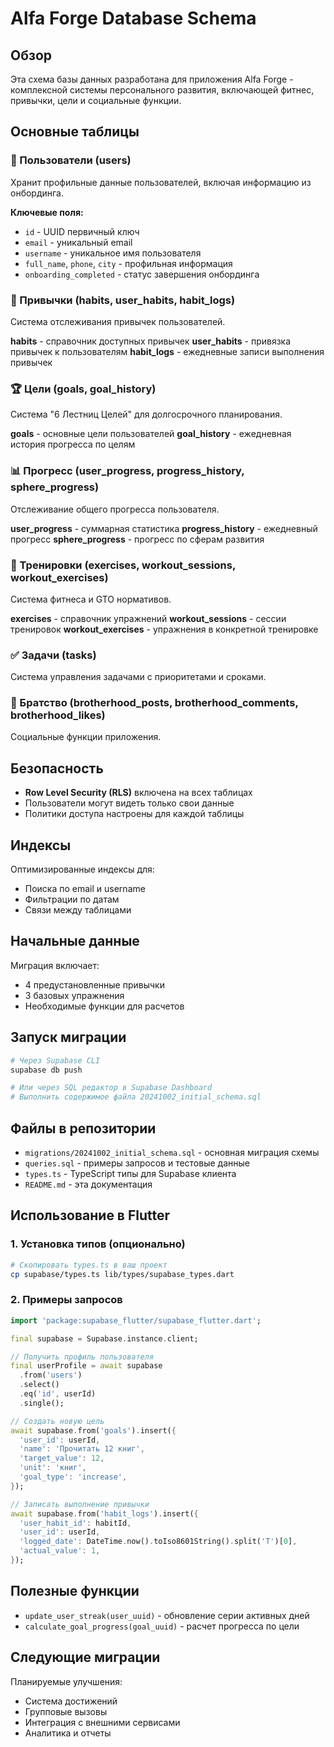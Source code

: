 # Alfa Forge Database Schema

## Обзор

Эта схема базы данных разработана для приложения Alfa Forge - комплексной системы персонального развития, включающей фитнес, привычки, цели и социальные функции.

## Основные таблицы

### 👤 Пользователи (users)
Хранит профильные данные пользователей, включая информацию из онбординга.

**Ключевые поля:**
- `id` - UUID первичный ключ
- `email` - уникальный email
- `username` - уникальное имя пользователя
- `full_name`, `phone`, `city` - профильная информация
- `onboarding_completed` - статус завершения онбординга

### 🎯 Привычки (habits, user_habits, habit_logs)
Система отслеживания привычек пользователей.

**habits** - справочник доступных привычек
**user_habits** - привязка привычек к пользователям
**habit_logs** - ежедневные записи выполнения привычек

### 🏆 Цели (goals, goal_history)
Система "6 Лестниц Целей" для долгосрочного планирования.

**goals** - основные цели пользователей
**goal_history** - ежедневная история прогресса по целям

### 📊 Прогресс (user_progress, progress_history, sphere_progress)
Отслеживание общего прогресса пользователя.

**user_progress** - суммарная статистика
**progress_history** - ежедневный прогресс
**sphere_progress** - прогресс по сферам развития

### 💪 Тренировки (exercises, workout_sessions, workout_exercises)
Система фитнеса и GTO нормативов.

**exercises** - справочник упражнений
**workout_sessions** - сессии тренировок
**workout_exercises** - упражнения в конкретной тренировке

### ✅ Задачи (tasks)
Система управления задачами с приоритетами и сроками.

### 👥 Братство (brotherhood_posts, brotherhood_comments, brotherhood_likes)
Социальные функции приложения.

## Безопасность

- **Row Level Security (RLS)** включена на всех таблицах
- Пользователи могут видеть только свои данные
- Политики доступа настроены для каждой таблицы

## Индексы

Оптимизированные индексы для:
- Поиска по email и username
- Фильтрации по датам
- Связи между таблицами

## Начальные данные

Миграция включает:
- 4 предустановленные привычки
- 3 базовых упражнения
- Необходимые функции для расчетов

## Запуск миграции

```bash
# Через Supabase CLI
supabase db push

# Или через SQL редактор в Supabase Dashboard
# Выполнить содержимое файла 20241002_initial_schema.sql
```

## Файлы в репозитории

- `migrations/20241002_initial_schema.sql` - основная миграция схемы
- `queries.sql` - примеры запросов и тестовые данные
- `types.ts` - TypeScript типы для Supabase клиента
- `README.md` - эта документация

## Использование в Flutter

### 1. Установка типов (опционально)
```bash
# Скопировать types.ts в ваш проект
cp supabase/types.ts lib/types/supabase_types.dart
```

### 2. Примеры запросов

```dart
import 'package:supabase_flutter/supabase_flutter.dart';

final supabase = Supabase.instance.client;

// Получить профиль пользователя
final userProfile = await supabase
  .from('users')
  .select()
  .eq('id', userId)
  .single();

// Создать новую цель
await supabase.from('goals').insert({
  'user_id': userId,
  'name': 'Прочитать 12 книг',
  'target_value': 12,
  'unit': 'книг',
  'goal_type': 'increase',
});

// Записать выполнение привычки
await supabase.from('habit_logs').insert({
  'user_habit_id': habitId,
  'user_id': userId,
  'logged_date': DateTime.now().toIso8601String().split('T')[0],
  'actual_value': 1,
});
```

## Полезные функции

- `update_user_streak(user_uuid)` - обновление серии активных дней
- `calculate_goal_progress(goal_uuid)` - расчет прогресса по цели

## Следующие миграции

Планируемые улучшения:
- Система достижений
- Групповые вызовы
- Интеграция с внешними сервисами
- Аналитика и отчеты